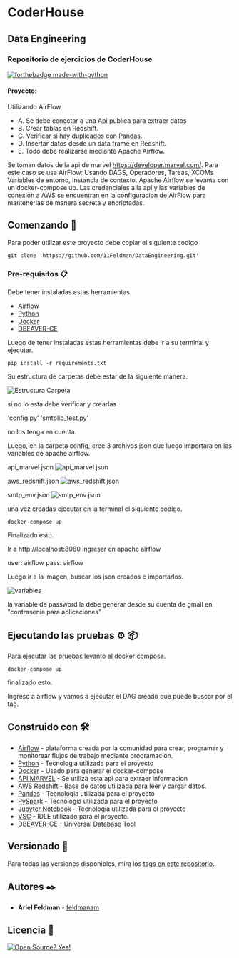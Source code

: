 # CoderHouse
## Data Engineering
### Repositorio de ejercicios de CoderHouse 

[![forthebadge made-with-python](http://ForTheBadge.com/images/badges/made-with-python.svg)](https://www.python.org/)

#### Proyecto:

Utilizando AirFlow

+ A. Se debe conectar a una Api publica para extraer datos
+ B. Crear tablas en Redshift.
+ C. Verificar si hay duplicados con Pandas.
+ D. Insertar datos desde un data frame en Redshift.
+ E. Todo debe realizarse mediante Apache Airflow.


Se toman datos de la api de marvel https://developer.marvel.com/.
Para este caso se usa AirFlow:
Usando DAGS, Operadores, Tareas, XCOMs Variables de entorno, Instancia de contexto.
Apache Airflow se levanta con un docker-compose up.
Las credenciales a la api y las variables de conexion a AWS se encuentran en la configuracion de AirFlow para mantenerlas de manera secreta y encriptadas.


## Comenzando 🚀

Para poder utilizar este proyecto debe copiar el siguiente codigo 

```
git clone 'https://github.com/11Feldman/DataEngineering.git'
```

### Pre-requisitos 📋

Debe tener instaladas estas herramientas.

* [Airflow](https://airflow.apache.org/)  
* [Python](https://www.python.org/)
* [Docker](https://www.docker.com/)
* [DBEAVER-CE](https://dbeaver.io/)

Luego de tener instaladas estas herramientas debe ir a su terminal y ejecutar.

```
pip install -r requirements.txt
```

Su estructura de carpetas debe estar de la siguiente manera.

![Estructura Carpeta](/images/estructura_carpetas.png)


si no lo esta debe verificar y crearlas

'config.py'
'smtplib_test.py'

no los tenga en cuenta.

Luego, en la carpeta config, cree 3 archivos json que luego importara en las variables de apache airflow.

api_marvel.json
![api_marvel.json](/images/api_marvel_images.png)


aws_redshift.json
![aws_redshift.json](/images/aws_redshift_images.png)


smtp_env.json
![smtp_env.json](/images/smtp_images.png)


una vez creadas ejecutar en la terminal el siguiente codigo.

```
docker-compose up
```

Finalizado esto.

Ir a http://localhost:8080 ingresar en apache airflow 

user: airflow
pass: airflow

Luego ir a la imagen, buscar los json creados e importarlos.

![variables](/images/variables.png)

la variable de password la debe generar desde su cuenta de gmail en "contrasenia para aplicaciones"

## Ejecutando las pruebas ⚙️ 📦

Para ejecutar las pruebas levanto el docker compose.
<!-- _Explica como ejecutar las pruebas automatizadas para este sistema_ -->
```
docker-compose up
```
finalizado esto. 

Ingreso a airflow y vamos a ejecutar el DAG creado que puede buscar por el tag.


## Construido con 🛠️

* [Airflow](https://airflow.apache.org/) - plataforma creada por la comunidad para crear, programar y monitorear flujos de trabajo mediante programación.
* [Python](https://www.python.org/) - Tecnologia utilizada para el proyecto
* [Docker](https://www.docker.com/) - Usado para generar el docker-compose
* [API MARVEL](https://developer.marvel.com/) - Se utiliza esta api para extraer informacion
* [AWS Redshift](https://aws.amazon.com/es/redshift/) - Base de datos utilizada para leer y cargar datos.
* [Pandas](https://pandas.pydata.org/) - Tecnologia utilizada para el proyecto
* [PySpark](https://spark.apache.org/docs/latest/api/python/) - Tecnologia utilizada para el proyecto
* [Jupyter Notebook](https://jupyter.org/) - Tecnologia utilizada para el proyecto
* [VSC](https://code.visualstudio.com/) - IDLE utilizado para el proyecto.
* [DBEAVER-CE](https://dbeaver.io/) - Universal Database Tool 

## Versionado 📌

Para todas las versiones disponibles, mira los [tags en este repositorio](https://github.com/11Feldman/DataEngineering/tags).

## Autores ✒️

* **Ariel Feldman** - [feldmanam](https://github.com/feldman11)

## Licencia 📄

[![Open Source? Yes!](https://badgen.net/badge/Open%20Source%20%3F/Yes%21/blue?icon=github)](https://github.com/Naereen/badges/)
